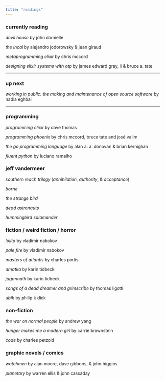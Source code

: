 ```yaml
---
title: "readings"
---
```


### currently reading

_devil house_ by john darnielle

_the incal_ by alejandro jodorowsky & jean giraud

_metaprogramming elixir_ by chris mccord

_designing elixir systems with otp_ by james edward gray, ii & bruce a. tate

---

### up next

_working in public: the making and maintenance of open source software_ by nadia eghbal

---

### programming

_programming elixir_ by dave thomas

_programming phoenix_ by chris mccord, bruce tate and josé valim

_the go programming language_ by alan a. a. donovan & brian kernighan

_fluent python_ by luciano ramalho

### jeff vandermeer

_southern reach trilogy_ (_annihilation_, _authority_, & _acceptance_)

_borne_

_the strange bird_

_dead astronauts_

_hummingbird salamander_

### fiction / weird fiction / horror

_lolita_ by vladimir nabokov

_pale fire_ by vladimir nabokov

_masters of atlantis_ by charles portis

_amatka_ by karin tidbeck

_jagannath_ by karin tidbeck

_songs of a dead dreamer and grimscribe_ by thomas ligotti

_ubik_ by philip k dick

### non-fiction

_the war on normal people_ by andrew yang

_hunger makes me a modern girl_ by carrie brownstein

_code_ by charles petzold

### graphic novels / comics

_watchmen_ by alan moore, dave gibbons, & john higgins

_planetary_ by warren ellis & john cassaday
